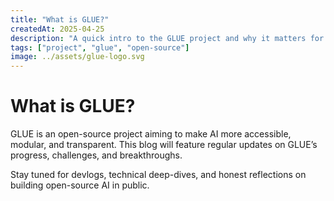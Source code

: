 ```yaml
---
title: "What is GLUE?"
createdAt: 2025-04-25
description: "A quick intro to the GLUE project and why it matters for open-source AI."
tags: ["project", "glue", "open-source"]
image: ../assets/glue-logo.svg
---
```


# What is GLUE?

GLUE is an open-source project aiming to make AI more accessible, modular, and transparent. This blog will feature regular updates on GLUE’s progress, challenges, and breakthroughs.

Stay tuned for devlogs, technical deep-dives, and honest reflections on building open-source AI in public.
